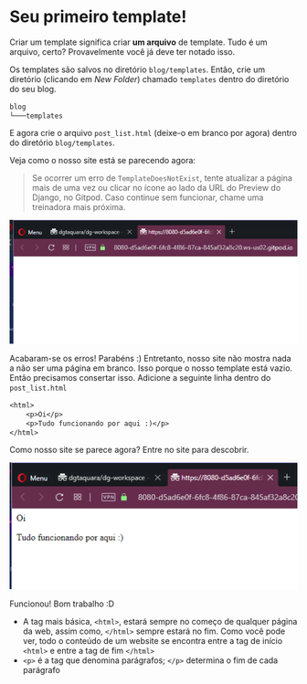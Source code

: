 # Seu primeiro template!

Criar um template significa criar **um arquivo** de template. Tudo é um arquivo, certo? Provavelmente você já deve ter notado isso.

Os templates são salvos no diretório `blog/templates`. Então, crie um diretório \(clicando em _New Folder_\) chamado `templates` dentro do diretório do seu blog.

```text
blog
└───templates
```

E agora crie o arquivo `post_list.html` \(deixe-o em branco por agora\) dentro do diretório `blog/templates`.

Veja como o nosso site está se parecendo agora:

> Se ocorrer um erro de `TemplateDoesNotExist`, tente atualizar a página mais de uma vez ou clicar no ícone ao lado da URL do Preview do Django, no Gitpod. Caso continue sem funcionar, chame uma treinadora mais próxima.

![Tela em branco do nosso site](../.gitbook/assets/image%20%2824%29.png)

Acabaram-se os erros! Parabéns :\) Entretanto, nosso site não mostra nada a não ser uma página em branco. Isso porque o nosso template está vazio. Então precisamos consertar isso. Adicione a seguinte linha dentro do `post_list.html`

```markup
<html>
    <p>Oi</p>
    <p>Tudo funcionando por aqui :)</p>
</html>
```

Como nosso site se parece agora? Entre no site para descobrir.

![Tela com informa&#xE7;&#xF5;es no nosso site](../.gitbook/assets/image%20%2821%29.png)

Funcionou! Bom trabalho :D

* A tag mais básica, `<html>`, estará sempre no começo de qualquer página da web, assim como, `</html>` sempre estará no fim. Como você pode ver, todo o conteúdo de um website se encontra entre a tag de início `<html>` e entre a tag de fim `</html>`
* `<p>` é a tag que denomina parágrafos; `</p>` determina o fim de cada parágrafo

